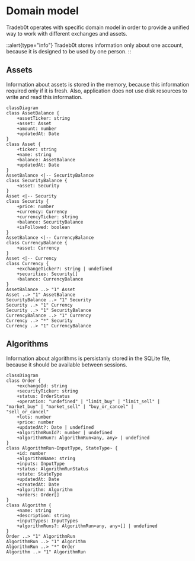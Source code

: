 # Domain model

Tradeb0t operates with specific domain model in order to provide a unified way to work with different exchanges and assets.

::alert{type="info"}
Tradeb0t stores information only about one account, because it is designed to be used by one person.
::

## Assets

Information about assets is stored in the memory, because this information required only if it is fresh. Also, application does not use disk resources to write and read this information.

```mermaid
classDiagram
class AssetBalance {
    +assetTicker: string
    +asset: Asset
    +amount: number
    +updatedAt: Date
}
class Asset {
    +ticker: string
    +name: string
    +balance: AssetBalance       
    +updatedAt: Date
}
AssetBalance <|-- SecurityBalance
class SecurityBalance {
    +asset: Security
}
Asset <|-- Security
class Security {
    +price: number
    +currency: Currency
    +currencyTicker: string      
    +balance: SecurityBalance    
    +isFollowed: boolean
}
AssetBalance <|-- CurrencyBalance
class CurrencyBalance {
    +asset: Currency
}
Asset <|-- Currency
class Currency {
    +exchangeTicker?: string | undefined
    +securities: Security[]
    +balance: CurrencyBalance
}
AssetBalance ..> "1" Asset
Asset ..> "1" AssetBalance
SecurityBalance ..> "1" Security
Security ..> "1" Currency
Security ..> "1" SecurityBalance
CurrencyBalance ..> "1" Currency
Currency ..> "*" Security
Currency ..> "1" CurrencyBalance
```
## Algorithms

Information about algorithms is persistanly stored in the SQLite file, because it should be available between sessions.

```mermaid
classDiagram
class Order {
    +exchangeId: string
    +securityTicker: string
    +status: OrderStatus
    +operation: "undefined" | "limit_buy" | "limit_sell" | "market_buy" | "market_sell" | "buy_or_cancel" | 
"sell_or_cancel"
    +lots: number
    +price: number
    +updatedAt?: Date | undefined
    +algorithmRunId?: number | undefined
    +algorithmRun?: AlgorithmRun<any, any> | undefined
}
class AlgorithmRun~InputType, StateType~ {
    +id: number
    +algorithmName: string
    +inputs: InputType
    +status: AlgorithmRunStatus
    +state: StateType
    +updatedAt: Date
    +createdAt: Date
    +algorithm: Algorithm
    +orders: Order[]
}
class Algorithm {
    +name: string
    +description: string
    +inputTypes: InputTypes
    +algorithmRuns?: AlgorithmRun<any, any>[] | undefined
}
Order ..> "1" AlgorithmRun
AlgorithmRun ..> "1" Algorithm
AlgorithmRun ..> "*" Order
Algorithm ..> "1" AlgorithmRun
```